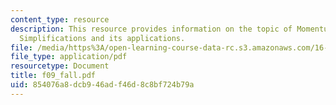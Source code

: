 ```yaml
---
content_type: resource
description: This resource provides information on the topic of Momentum-Integral
  Simplifications and its applications.
file: /media/https%3A/open-learning-course-data-rc.s3.amazonaws.com/16-01-unified-engineering-i-ii-iii-iv-fall-2005-spring-2006/854076a8dcb946adf46d8c8bf724b79a_f09_fall.pdf
file_type: application/pdf
resourcetype: Document
title: f09_fall.pdf
uid: 854076a8-dcb9-46ad-f46d-8c8bf724b79a
---
```

